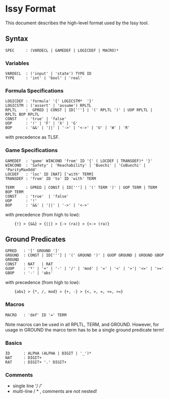 # Issy Format

This document describes the high-level format used by the Issy tool.

## Syntax
```
SPEC     : (VARDECL | GAMEDEF | LOGICDEF | MACRO)*
```

### Variables
```
VARDECL  : ('input' | 'state') TYPE ID
TYPE     : 'int' | 'bool' | 'real'
```

### Formula Specifications
```
LOGICDEF : 'formula' '{' LOGICSTM*  '}'
LOGICSTM : ('assert' | 'assume') RPLTL
RPLTL    :  GPRED | CONST | ID['''] | '(' RPLTL ')' | UOP RPLTL | RPLTL BOP RPLTL 
CONST    : 'true' | 'false'
UOP      : '!' | 'F' | 'X' | 'G'
BOP      : '&&' | '||' | '->' | '<->' | 'U' | 'W' | 'R'
```
with precedence as TLSF.


### Game Specifications
```
GAMEDEF  : 'game' WINCOND 'from' ID '{' ( LOCDEF | TRANSDEF)* '}' 
WINCOND  : 'Safety' | 'Reachability' | 'Buechi' | 'CoBuechi' | 'ParityMaxOdd' 
LOCDEF   : 'loc' ID [NAT] ['with' TERM]
TRANSDEF : 'from' ID 'to' ID 'with' TERM

TERM     : GPRED | CONST | ID['''] | '(' TERM ')' | UOP TERM | TERM BOP TERM 
CONST    : 'true'  | 'false'
UOP      : '!' 
BOP      : '&&' | '||' | '->' | '<->'
```
with precedence (from high to low):
```
    {!} > {&&} > {||} > {-> (ra)} > {<-> (ra)} 
```

## Ground Predicates

```
GPRED   : '[' GROUND ']'
GROUND  : CONST | ID['''] | '(' GROUND ')' | GUOP GROUND | GROUND GBOP GROUND
CONST   : NAT   | RAT
GUOP    : '*' | '+' | '-' | '/' | 'mod' | '=' | '<' | '>'| '<=' | '>='
GBOP    : '-' | 'abs'
```
with precedence (from high to low):
```
    {abs} > {*, /, mod} > {+, -} > {<, >, =, <=, >=}
```

### Macros

```
MACRO   : 'def' ID '=' TERM
```
Note macros can be used in all RPLTL, TERM, and GROUND. However, for usage in GROUND the marco term has to be a single ground predicate term!

### Basics
```
ID      : ALPHA (ALPHA | DIGIT | '_')*
NAT     : DIGIT+
RAT     : DIGIT+ '.' DIGIT+
```

### Comments
- single line '/ /'
- multi-line / * , comments are not nested!

